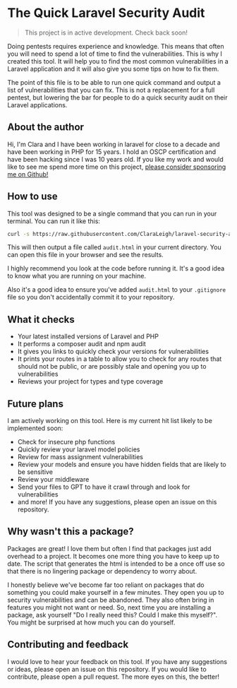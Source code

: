 # The Quick Laravel Security Audit

> This project is in active development. Check back soon!

Doing pentests requires experience and knowledge. This means that often you will need to spend a lot of time to find the vulnerabilities. This is why I created this tool. It will help you to find the most common vulnerabilities in a Laravel application and it will also give you some tips on how to fix them.

The point of this file is to be able to run one quick command and output a list of vulnerabilities that you can fix. This is not a replacement for a full pentest, but lowering the bar for people to do a quick security audit on their Laravel applications.

## About the author

Hi, I'm Clara and I have been working in laravel for close to a decade and have been working in PHP for 15 years. I hold an OSCP certification and have been hacking since I was 10 years old. If you like my work and would like to see me spend more time on this project, [please consider sponsoring me on Github!](https://github.com/sponsors/ClaraLeigh)

## How to use

This tool was designed to be a single command that you can run in your terminal. You can run it like this:

```bash
curl -s https://raw.githubusercontent.com/ClaraLeigh/laravel-security-audit/main/audit.sh | bash
```

This will then output a file called `audit.html` in your current directory. You can open this file in your browser and see the results.

I highly recommend you look at the code before running it. It's a good idea to know what you are running on your machine.

Also it's a good idea to ensure you've added `audit.html` to your `.gitignore` file so you don't accidentally commit it to your repository.

## What it checks

- Your latest installed versions of Laravel and PHP
- It performs a composer audit and npm audit
- It gives you links to quickly check your versions for vulnerabilities
- It prints your routes in a table to allow you to check for any routes that should not be public, or are possibly stale and opening you up to vulnerabilities
- Reviews your project for types and type coverage

## Future plans

I am actively working on this tool. Here is my current hit list likely to be implemented soon:
- Check for insecure php functions
- Quickly review your laravel model policies
- Review for mass assignment vulnerabilities
- Review your models and ensure you have hidden fields that are likely to be sensitive
- Review your middleware
- Send your files to GPT to have it crawl through and look for vulnerabilities
- and more! If you have any suggestions, please open an issue on this repository.

## Why wasn't this a package?

Packages are great! I love them but often I find that packages just add overhead to a project. It becomes one more thing you have to keep up to date. The script that generates the html is intended to be a once off use so that there is no lingering package or dependency to worry about.

I honestly believe we've become far too reliant on packages that do something you could make yourself in a few minutes. They open you up to security vulnerabilities and can be abandoned. They also often bring in features you might not want or need. So, next time you are installing a package, ask yourself "Do I really need this? Could I make this myself?". You might be surprised at how much you can do yourself.

## Contributing and feedback

I would love to hear your feedback on this tool. If you have any suggestions or ideas, please open an issue on this repository. If you would like to contribute, please open a pull request. The more eyes on this, the better!